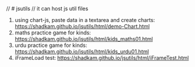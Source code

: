 // # jsutils
// it can host js util files 

1) using chart-js, paste data in a textarea and create charts: <https://shadkam.github.io/jsutils/html/demo-Chart.html>
2) maths practice game for kinds: <https://shadkam.github.io/jsutils/html/kids_maths01.html>
3) urdu practice game for kinds: <https://shadkam.github.io/jsutils/html/kids_urdu01.html>
4) iFrameLoad test: <https://shadkam.github.io/jsutils/html/iFrameTest.html>
